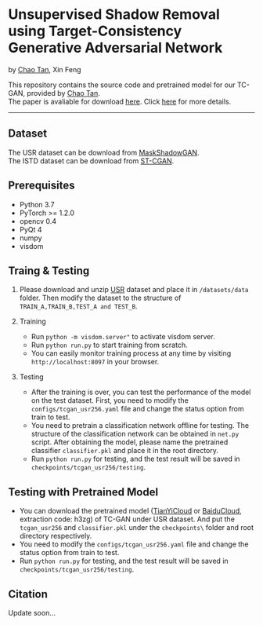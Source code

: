 # Unsupervised Shadow Removal using Target-Consistency Generative Adversarial Network


by [Chao Tan](https://这里放置作者的主页), Xin Feng        

This repository contains the source code and pretrained model for our TC-GAN, provided by [Chao Tan](https://这里放置作者个人主页).  
The paper is avaliable for download [here](https://这里放置论文的arxiv下载链接).
Click [here](https://这里放置论文的主页链接) for more details.
***

## Dataset

The USR dataset can be download from [MaskShadowGAN](https://github.com/xw-hu/Mask-ShadowGAN).  
The ISTD dataset can be download from [ST-CGAN](https://github.com/DeepInsight-PCALab/ST-CGAN).


        
## Prerequisites
* Python 3.7
* PyTorch >= 1.2.0
* opencv 0.4
* PyQt 4
* numpy
* visdom


  
## Traing & Testing
1. Please download and unzip [USR](https://github.com/xw-hu/Mask-ShadowGAN) dataset and place it in ```/datasets/data``` folder.
Then modify the dataset to the structure of ```TRAIN_A,TRAIN_B,TEST_A and TEST_B```.
 
2. Training
    - Run ```python -m visdom.server"``` to activate visdom server.
    - Run ```python run.py``` to start training from scratch.
    - You can easily monitor training process at any time by visiting ```http://localhost:8097``` in your browser.
3. Testing
    - After the training is over, you can test the performance of the model on the test dataset.
    First, you need to modify the ```configs/tcgan_usr256.yaml``` file and change the status option from train to test.
    - You need to pretrain a classification network offline for testing. 
    The structure of the classification network can be obtained in ```net.py``` script. 
    After obtaining the model, please name the pretrained classifier ```classifier.pkl``` and place it in the root directory.
    - Run ```python run.py``` for testing, and the test result will be saved in ```checkpoints/tcgan_usr256/testing```.
   
## Testing with Pretrained Model
 - You can download the pretrained model ([TianYiCloud](https://cloud.189.cn/t/vU7F73A3m2me) or [BaiduCloud](https://pan.baidu.com/s/1NxpO0Ub8KJSg1m4NiRowKw), extraction code: h3zg) of TC-GAN under USR dataset. 
 And put the ```tcgan_usr256``` and ```classifier.pkl``` under the ```checkpoints\``` folder and root directory respectively.
 - You need to modify the ```configs/tcgan_usr256.yaml``` file and change the status option from train to test.
 - Run ```python run.py``` for testing, and the test result will be saved in ```checkpoints/tcgan_usr256/testing```.


## Citation

Update soon...
